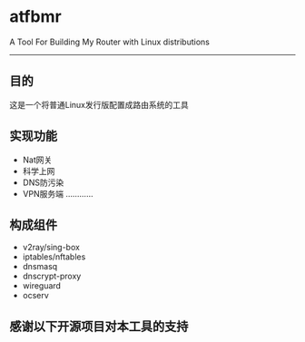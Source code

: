 # atfbmr

A Tool For Building My Router with Linux distributions

---

## 目的

这是一个将普通Linux发行版配置成路由系统的工具

## 实现功能

* Nat网关
* 科学上网
* DNS防污染
* VPN服务端
…………

## 构成组件

* v2ray/sing-box
* iptables/nftables
* dnsmasq
* dnscrypt-proxy
* wireguard
* ocserv

## 感谢以下开源项目对本工具的支持
